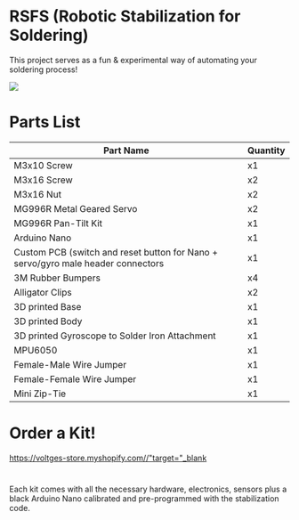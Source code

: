 # RSFS (Robotic Stabilization for Soldering)
This project serves as a fun & experimental way of automating your soldering process! 

![](https://media.giphy.com/media/MgcE5n2MDfwiI/giphy.gif)


# Parts List
| Part Name  | Quantity |
| ------------- | ------------- |
| M3x10 Screw  | x1  |
| M3x16 Screw  | x2  |
| M3x16 Nut  | x2  |
| MG996R Metal Geared Servo  | x2  |
| MG996R Pan-Tilt Kit | x1  |
| Arduino Nano | x1  |
| Custom PCB (switch and reset button for Nano + servo/gyro male header connectors | x1  |
| 3M Rubber Bumpers  | x4  |
| Alligator Clips  | x2  |
| 3D printed Base  | x1  |
| 3D printed Body  | x1  |
| 3D printed Gyroscope to Solder Iron Attachment  | x1  |
| MPU6050 | x1  |
| Female-Male Wire Jumper | x1  |
| Female-Female Wire Jumper | x1  |
| Mini Zip-Tie | x1  |

# Order a Kit!
https://voltges-store.myshopify.com//"target="_blank
#
Each kit comes with all the necessary hardware, electronics, sensors plus a black Arduino Nano calibrated and pre-programmed with the stabilization code.
